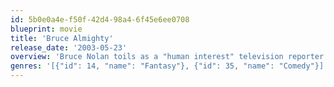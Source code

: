 ```yaml
---
id: 5b0e0a4e-f50f-42d4-98a4-6f45e6ee0708
blueprint: movie
title: 'Bruce Almighty'
release_date: '2003-05-23'
overview: 'Bruce Nolan toils as a "human interest" television reporter in Buffalo, N.Y. Despite his high ratings and the love of his beautiful girlfriend, Grace, Bruce remains unfulfilled. At the end of the worst day in his life, he angrily ridicules God -- and the Almighty responds, endowing Bruce with all of His divine powers.'
genres: '[{"id": 14, "name": "Fantasy"}, {"id": 35, "name": "Comedy"}]'
---
```

